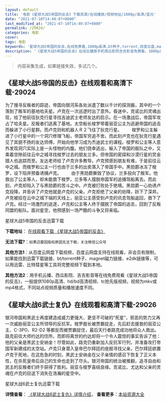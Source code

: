 ```yaml
---
layout: default
title: '电影《星球大战5帝国的反击》下载资源/在线播放/视频地址/1080p/高清/蓝光'
date: "2021-07-10T14:40:07+0800"
last_modified_at: "2021-07-10T14:40:07+0800"
permalink: /29024/
categories: 电影
cover:
tags: 电影
keywords: '星球大战5帝国的反击,在线免费看,1080p高清,bt种子,torrent,百度云盘,magnet,磁力链,迅雷下载资源'
description: '《星球大战5帝国的反击》在线云播放手机西瓜影院吉吉影音免费看，1080p高清bd/hd未删减完整版和tc抢先枪版，mkv/mp4格式，附带bt/torrent种子、magnet/磁力链、百度云盘、网盘资源迅雷下载链接'
---
```


>内容采集生成，如果链接失效，多试几个。


## 《星球大战5帝国的反击》在线观看和高清下载-29024

为了搜寻反叛者的踪迹，帝国向银河系各处派遣了数以千计的探测器，其中的一个落到了叛军的基地哈夫星。卢克在一次巡逻时出了意外。昏迷中，克诺比的灵魂出现，给了他前往狄克行星寻找吉迪武士老师友达的启示。在一场激战后，帝国军攻占了哈夫星。反叛者们逃离了基地。太空船长梭罗带着丽亚公主为逃避帝国的追击而躲进了小行星群。而卢克则和机器人Ｒ２飞往了狄克行星。 　　梭罗和公主躲进了小行星中的一个洞穴修理飞船，帝国军穷追不舍。而此刻卢克也在狄克行星遇见了其貌不扬的友达师傅，开始向他学习成为杰迪武士的课程。梭罗和公主等人意外发现洞穴实际上是一头怪物的内腹。他们侥幸逃出，躲入了帝国的舰队之中，又乘着空隙前往云中之城寻找梭罗过去的朋友兰多。但帝国的密探和沙漠行星的赏金猎人也追踪而至。友达老师给了卢克许多教导。卢克预感到朋友有难，于是前往云中之城。而梭罗和公主一行也由于兰多的出卖落入了帝国手中。黑勋爵冰冻了梭罗，设下陷井预备诱捕卢克。 　　由于黑勋爵撕毁了协议，兰多投向了叛军。他救出了公主等人，却未能救下梭罗。兰多等人摆脱帝国军的追捕驾船离去。而此刻，卢克却陷入了与黑勋爵的苦斗之中。卢克被打败处于绝境。黑勋爵一心劝诱卢克投降，并告诉了卢克他就是卢克的父亲。卢克拒绝了父亲的劝降，跃下了深井。卢克被挂在云中之城下端的天线上，丽亚公主感受到卢克的讯息驾船返回，救下了卢克。经过一场激烈的追逐，卢克和公主等人终于摆脱了帝国的追击，回到了反叛同盟的船队。面对星空，他预感到一场严酷的斗争又将来临。


星球大战5帝国的反击迅雷下载

**下载地址**： [在线观看下载 《星球大战5帝国的反击》](https://www.993dy.com//vod-detail-id-19559.html) 


**无法下载?**：`如果迅雷因版权原因无法下载，关注微信公众号 `

**其他方法1**：从百度云网盘下载视频，百度云网盘支持在线观看，非会员有限制，如果能找到迅雷下载链接、bt/torrent种子、magnet磁力链接、e2dk链接等，可以用迅雷、比特彗星等工具将完整视频下载到本地。

**其他方法2**：用手机云播、西瓜影院、吉吉影音等在线免费观看《星球大战5帝国的反击》，一般提供1080p高清、hd/bd高清视频、tc抢先版视频，视频为mkv或mp4格式，不同站点视频质量和播放速度不同。


## 《星球大战6武士复仇》在线观看和高清下载-29026

银河帝国和黑武士再度建造成威力更强大、更坚不可破的&ldquo;死星”，邪恶的势力又再一次威胁丽亚公主所领导的反抗军。梭罗舰长被贾霸捉走，先后赶去援救的丽亚公主、C-3PO、R2-D2 等都反而被贾霸捉住，最后天行者路克成功地将众人救出。路克前往大师约达的住所，而即将离世的约达却将一个令人震惊的事实告诉了他：他的父亲是黑武士安纳金！尽管如此，路克仍重新加入反抗军行列，并准备攻打帝国军新建成的太空站。卢克只身潜入皇帝巴尔拜廷的座舰寻找父亲，巴尔拜廷欲置卢克于死地，在这危急的时刻，黑武士安纳金在父子亲情的感召下恢复了正义本性，在杀死皇帝后自己的生命也走到了尽头。银河帝国的统治被推翻，追寻自由和民主的反叛者们终于获得了胜利。丽亚与梭罗喜结良缘。克诺比、尤达和父亲的灵魂在卢克的目送下消失在浩瀚的星空中。<!---剧情end--->


星球大战6武士复仇迅雷下载

**详情查看**： [《星球大战6武士复仇》详情介绍](/movie/29026/)， **查看更多**：[本站资源大全](/movie/t/all/)

